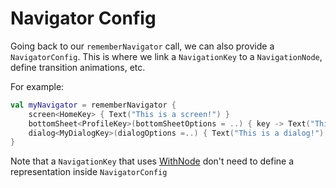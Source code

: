 # Navigator Config

Going back to our `rememberNavigator` call, we can also provide a `NavigatorConfig`. This is where we link a `NavigationKey` to a `NavigationNode`, define transition animations, etc.

For example:

```kotlin
val myNavigator = rememberNavigator {
    screen<HomeKey> { Text("This is a screen!") }
    bottomSheet<ProfileKey>(bottomSheetOptions = ..) { key -> Text("This is a profile for: ${key.profileId}"}
    dialog<MyDialogKey>(dialogOptions =..) { Text("This is a dialog!") }
}
```

Note that a `NavigationKey` that uses [WithNode](getting-started/navigation-key.md#self-hosted-navigationkey) don't need to define a representation inside `NavigatorConfig`
